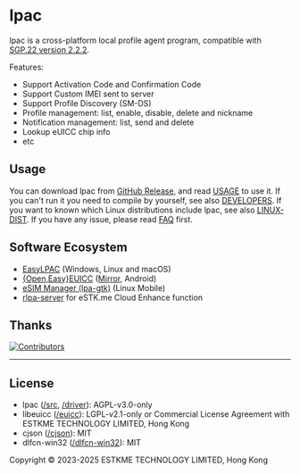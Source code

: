 # lpac

lpac is a cross-platform local profile agent program, compatible with [SGP.22 version 2.2.2](https://www.gsma.com/solutions-and-impact/technologies/esim/wp-content/uploads/2020/06/SGP.22-v2.2.2.pdf).

Features:

- Support Activation Code and Confirmation Code
- Support Custom IMEI sent to server
- Support Profile Discovery (SM-DS)
- Profile management: list, enable, disable, delete and nickname
- Notification management: list, send and delete
- Lookup eUICC chip info
- etc

## Usage

You can download lpac from [GitHub Release][latest], and read [USAGE](docs/USAGE.md) to use it.
If you can't run it you need to compile by yourself, see also [DEVELOPERS](docs/DEVELOPERS.md).
If you want to known which Linux distributions include lpac, see also [LINUX-DIST](docs/LINUX-DIST.md).
If you have any issue, please read [FAQ](docs/FAQ.md) first.

[latest]: https://github.com/estkme-group/lpac/releases/latest

## Software Ecosystem

- [EasyLPAC] (Windows, Linux and macOS)
- [{Open,Easy}EUICC][openeuicc] ([Mirror][openeuicc-mirror], Android)
- [eSIM Manager (lpa-gtk)](https://codeberg.org/lucaweiss/lpa-gtk) (Linux Mobile)
- [rlpa-server](https://github.com/estkme-group/rlpa-server) for eSTK.me Cloud Enhance function

[easylpac]: https://github.com/creamlike1024/EasyLPAC/releases/latest
[openeuicc]: https://gitea.angry.im/PeterCxy/OpenEUICC
[openeuicc-mirror]: https://github.com/estkme-group/openeuicc

## Thanks

[![Contributors][contrib]][contributors]

[contrib]: https://contrib.rocks/image?repo=estkme-group/lpac
[contributors]: https://github.com/estkme-group/lpac/graphs/contributors

---

## License

- lpac ([/src](src), [/driver](driver)): AGPL-v3.0-only
- libeuicc ([/euicc](euicc)): LGPL-v2.1-only or Commercial License Agreement with ESTKME TECHNOLOGY LIMITED, Hong Kong
- cjson ([/cjson](cjson)): MIT
- dlfcn-win32 ([/dlfcn-win32](dlfcn-win32)): MIT

Copyright &copy; 2023-2025 ESTKME TECHNOLOGY LIMITED, Hong Kong
